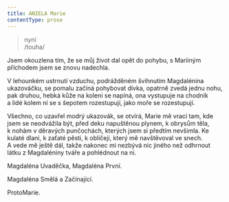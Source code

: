 ```yaml
---
title: ANIELA Marie
contentType: prose
---
```


<section>

> nyní  
> /touha/

Jsem okouzlena tím, že se můj život dal opět do pohybu, s Mariiným příchodem jsem se znovu nadechla.

</section>

<section>

V lehounkém ustrnutí vzduchu, podrážděném švihnutím Mag­dalénina ukazováčku, se pomalu začíná pohybovat dívka, opatrně zvedá jednu nohu, pak druhou, hebká kůže na koleni se napíná, ona vystupuje na chodník a lidé kolem ní se s šepotem rozestupují, jako moře se rozestupují.

</section>

<section>

Všechno, co uzavřel modrý ukazovák, se otvírá, Marie mě vrací tam, kde jsem se neodvážila být, před deku napuštěnou plynem, k obrysům těla, k nohám v děravých punčochách, kterých jsem si předtím nevšimla. Ke kulaté dlani, k zaťaté pěsti, k obličeji, který mě navštěvoval ve snech. A vede mě ještě dál, takže nakonec mi nezbývá nic jiného než odhrnout látku z Magdaléniny tváře a pohlédnout na ni.

</section>

<section>

Magdaléna Uvaděčka, Magdaléna První.

Magdaléna Smělá a Začínající.

ProtoMarie.

</section>
